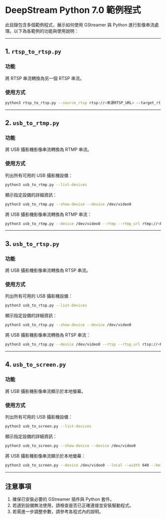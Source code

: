 # DeepStream Python 7.0 範例程式

此目錄包含多個範例程式，展示如何使用 GStreamer 與 Python 進行影像串流處理。以下為各範例的功能與使用說明：

---

## 1. `rtsp_to_rtsp.py`
### 功能
將 RTSP 串流轉換為另一個 RTSP 串流。

### 使用方式
```bash
python3 rtsp_to_rtsp.py --source_rtsp rtsp://<來源RTSP_URL> --target_rtsp rtsp://<目標RTSP_URL>
```

---

## 2. `usb_to_rtmp.py`
### 功能
將 USB 攝影機影像串流轉換為 RTMP 串流。

### 使用方式
列出所有可用的 USB 攝影機設備：
```bash
python3 usb_to_rtmp.py --list-devices
```

顯示指定設備的詳細資訊：
```bash
python3 usb_to_rtmp.py --show-device --device /dev/video0
```

將 USB 攝影機影像串流轉換為 RTMP 串流：
```bash
python3 usb_to_rtmp.py --device /dev/video0 --rtmp --rtmp_url rtmp://<RTMP_SERVER>/<STREAM_KEY> --width 640 --height 480 --fps 30
```

---

## 3. `usb_to_rtsp.py`
### 功能
將 USB 攝影機影像串流轉換為 RTSP 串流。

### 使用方式
列出所有可用的 USB 攝影機設備：
```bash
python3 usb_to_rtsp.py --list-devices
```

顯示指定設備的詳細資訊：
```bash
python3 usb_to_rtsp.py --show-device --device /dev/video0
```

將 USB 攝影機影像串流轉換為 RTSP 串流：
```bash
python3 usb_to_rtsp.py --device /dev/video0 --rtsp --rtsp_url rtsp://<RTSP_SERVER>:<PORT>/<STREAM_NAME> --width 640 --height 480 --fps 30
```

---

## 4. `usb_to_screen.py`
### 功能
將 USB 攝影機影像串流顯示於本地螢幕。

### 使用方式
列出所有可用的 USB 攝影機設備：
```bash
python3 usb_to_screen.py --list-devices
```

顯示指定設備的詳細資訊：
```bash
python3 usb_to_screen.py --show-device --device /dev/video0
```

將 USB 攝影機影像串流顯示於本地螢幕：
```bash
python3 usb_to_screen.py --device /dev/video0 --local --width 640 --height 480 --fps 30
```

---

## 注意事項
1. 確保已安裝必要的 GStreamer 插件與 Python 套件。
2. 若遇到設備無法使用，請檢查是否已正確連接並安裝驅動程式。
3. 若需進一步調整參數，請參考各程式內的說明。
